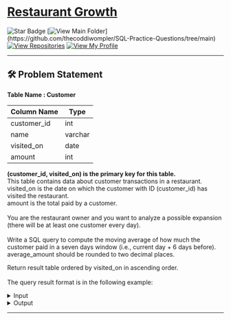 # [Restaurant Growth](https://leetcode.com/problems/restaurant-growth/description)
![Star Badge](https://img.shields.io/static/v1?label=%F0%9F%8C%9F&message=If%20Useful&style=style=flat&color=BC4E99)
[![View Main Folder](https://img.shields.io/badge/View-Main_Folder-971901?)](https://github.com/thecoddiwompler/SQL-Practice-Questions/tree/main)
[![View Repositories](https://img.shields.io/badge/View-My_Repositories-blue?logo=GitHub)](https://github.com/thecoddiwompler?tab=repositories)
[![View My Profile](https://img.shields.io/badge/View-My_Profile-green?logo=GitHub)](https://github.com/thecoddiwompler)

---

## 🛠️ Problem Statement

  <b>Table Name : Customer</b>

|  Column Name  |Type |
| ------------- | ------------- |
| customer_id   | int     |
| name          | varchar |
| visited_on    | date    |
| amount        | int     |

<b>(customer_id, visited_on) is the primary key for this table.</b> </br>
This table contains data about customer transactions in a restaurant.  
visited_on is the date on which the customer with ID (customer_id) has visited the restaurant.  
amount is the total paid by a customer. </br>
</br>
You are the restaurant owner and you want to analyze a possible expansion (there will be at least one customer every day).  
</br>
Write a SQL query to compute the moving average of how much the customer paid in a seven days window (i.e., current day + 6 days before). average_amount should be rounded to two decimal places.  

Return result table ordered by visited_on in ascending order.</br>
</br>
The query result format is in the following example:  

 <details>
<summary>
Input
</summary>
 </br>

 <b>Table Name: Customer</b>

| customer_id | name         | visited_on   | amount      |
| --- |------ | ---------- | --------- | 
| 1           | Jhon         | 2019-01-01   | 100         |
| 2           | Daniel       | 2019-01-02   | 110         |
| 3           | Jade         | 2019-01-03   | 120         |
| 4           | Khaled       | 2019-01-04   | 130         |
| 5           | Winston      | 2019-01-05   | 110         | 
| 6           | Elvis        | 2019-01-06   | 140         | 
| 7           | Anna         | 2019-01-07   | 150         |
| 8           | Maria        | 2019-01-08   | 80          |
| 9           | Jaze         | 2019-01-09   | 110         | 
| 1           | Jhon         | 2019-01-10   | 130         | 
| 3           | Jade         | 2019-01-10   | 150         | 

</details>

<details>
<summary>
Output
</summary>
</br>
  
| visited_on   | amount       | average_amount |
| ---- |  ---- | ---- |
| 2019-01-07   | 860          | 122.86         |
| 2019-01-08   | 840          | 120            |
| 2019-01-09   | 840          | 120            |
| 2019-01-10   | 1000         | 142.86         |
</details>

---
